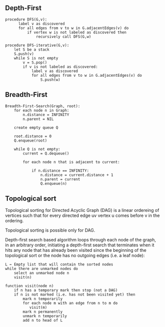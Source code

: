 
## Depth-First

```
procedure DFS(G,v):
      label v as discovered
      for all edges from v to w in G.adjacentEdges(v) do
          if vertex w is not labeled as discovered then
              recursively call DFS(G,w)
```

```
procedure DFS-iterative(G,v):
    let S be a stack
    S.push(v)
    while S is not empty
        v = S.pop()
        if v is not labeled as discovered:
            label v as discovered
            for all edges from v to w in G.adjacentEdges(v) do
                S.push(w)
```

## Breadth-First

```
Breadth-First-Search(Graph, root):
    for each node n in Graph:
        n.distance = INFINITY
        n.parent = NIL

    create empty queue Q

    root.distance = 0
    Q.enqueue(root)

    while Q is not empty:
        current = Q.dequeue()

        for each node n that is adjacent to current:

            if n.distance == INFINITY:
                n.distance = current.distance + 1
                n.parent = current
                Q.enqueue(n)

```

## Topological sort

Topological sorting for Directed Acyclic Graph (DAG) is a linear ordereing of vertices
such that for every directed edge uv vertex u comes before v in the ordering.

Topological sorting is possible only for DAG.

Depth-first search based algorithm loops through each node of the graph, in an arbitrary order, initiating a depth-first search that terminates when it hits any node that has already been visited since the beginning of the topological sort or the node has no outgoing edges (i.e. a leaf node):
```
L ← Empty list that will contain the sorted nodes
while there are unmarked nodes do
    select an unmarked node n
    visit(n)

function visit(node n)
    if n has a temporary mark then stop (not a DAG)
    if n is not marked (i.e. has not been visited yet) then
        mark n temporarily
        for each node m with an edge from n to m do
           visit(m)
        mark n permanently
        unmark n temporarily
        add n to head of L
```
